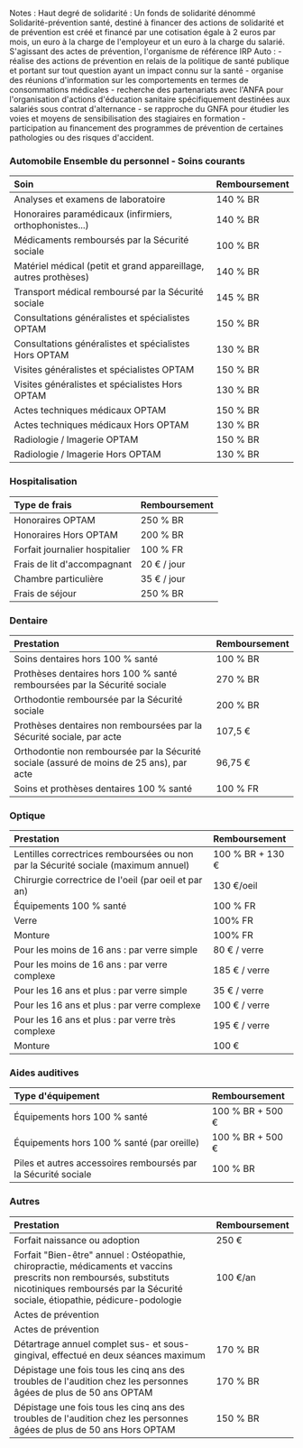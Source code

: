 Notes : Haut degré de solidarité :
Un fonds de solidarité dénommé Solidarité-prévention santé, destiné à
financer des actions de solidarité et de prévention est créé et financé par
une cotisation égale à 2 euros par mois, un euro à la charge de l'employeur
et un euro à la charge du salarié. S'agissant des actes de prévention,
l'organisme de référence IRP Auto : - réalise des actions de prévention en
relais de la politique de santé publique et portant sur tout question ayant un
impact connu sur la santé - organise des réunions d'information sur les
comportements en termes de consommations médicales - recherche des
partenariats avec l'ANFA pour l'organisation d'actions d'éducation sanitaire
spécifiquement destinées aux salariés sous contrat d'alternance - se
rapproche du GNFA pour étudier les voies et moyens de sensibilisation des
stagiaires en formation - participation au financement des programmes de
prévention de certaines pathologies ou des risques d'accident.

### Automobile Ensemble du personnel - Soins courants

| Soin                                                             | Remboursement |
| :--------------------------------------------------------------- | :------------ |
| Analyses et examens de laboratoire                               | 140 % BR      |
| Honoraires paramédicaux (infirmiers, orthophonistes...)          | 140 % BR      |
| Médicaments remboursés par la Sécurité sociale                   | 100 % BR      |
| Matériel médical (petit et grand appareillage, autres prothèses) | 140 % BR      |
| Transport médical remboursé par la Sécurité sociale              | 145 % BR      |
| Consultations généralistes et spécialistes OPTAM                 | 150 % BR      |
| Consultations généralistes et spécialistes Hors OPTAM            | 130 % BR      |
| Visites généralistes et spécialistes OPTAM                       | 150 % BR      |
| Visites généralistes et spécialistes Hors OPTAM                  | 130 % BR      |
| Actes techniques médicaux OPTAM                                  | 150 % BR      |
| Actes techniques médicaux Hors OPTAM                             | 130 % BR      |
| Radiologie / Imagerie OPTAM                                      | 150 % BR      |
| Radiologie / Imagerie Hors OPTAM                                 | 130 % BR      |

### Hospitalisation

| Type de frais                  | Remboursement |
| :----------------------------- | :------------ |
| Honoraires OPTAM               | 250 % BR      |
| Honoraires Hors OPTAM          | 200 % BR      |
| Forfait journalier hospitalier | 100 % FR      |
| Frais de lit d'accompagnant    | 20 € / jour   |
| Chambre particulière           | 35 € / jour   |
| Frais de séjour                | 250 % BR      |

### Dentaire

| Prestation                                                                               | Remboursement |
| :--------------------------------------------------------------------------------------- | :------------ |
| Soins dentaires hors 100 % santé                                                         | 100 % BR      |
| Prothèses dentaires hors 100 % santé remboursées par la Sécurité sociale                 | 270 % BR      |
| Orthodontie remboursée par la Sécurité sociale                                           | 200 % BR      |
| Prothèses dentaires non remboursées par la Sécurité sociale, par acte                    | 107,5 €       |
| Orthodontie non remboursée par la Sécurité sociale (assuré de moins de 25 ans), par acte | 96,75 €       |
| Soins et prothèses dentaires 100 % santé                                                 | 100 % FR      |

### Optique

| Prestation                                                                         | Remboursement    |
| :--------------------------------------------------------------------------------- | :--------------- |
| Lentilles correctrices remboursées ou non par la Sécurité sociale (maximum annuel) | 100 % BR + 130 € |
| Chirurgie correctrice de l'oeil (par oeil et par an)                               | 130 €/oeil       |
| Équipements 100 % santé                                                            | 100 % FR         |
| Verre                                                                              | 100% FR          |
| Monture                                                                            | 100% FR          |
| Pour les moins de 16 ans : par verre simple                                        | 80 € / verre     |
| Pour les moins de 16 ans : par verre complexe                                      | 185 € / verre    |
| Pour les 16 ans et plus : par verre simple                                         | 35 € / verre     |
| Pour les 16 ans et plus : par verre complexe                                       | 100 € / verre    |
| Pour les 16 ans et plus : par verre très complexe                                  | 195 € / verre    |
| Monture                                                                            | 100 €            |

### Aides auditives

| Type d'équipement                                              | Remboursement    |
| :------------------------------------------------------------- | :--------------- |
| Équipements hors 100 % santé                                   | 100 % BR + 500 € |
| Équipements hors 100 % santé (par oreille)                     | 100 % BR + 500 € |
| Piles et autres accessoires remboursés par la Sécurité sociale | 100 % BR         |


### Autres

| Prestation                                                                                                                                                                                          | Remboursement |
| :-------------------------------------------------------------------------------------------------------------------------------------------------------------------------------------------------- | :------------ |
| Forfait naissance ou adoption                                                                                                                                                                       | 250 €         |
| Forfait "Bien-être" annuel : Ostéopathie, chiropractie, médicaments et vaccins prescrits non remboursés, substituts nicotiniques remboursés par la Sécurité sociale, étiopathie, pédicure-podologie | 100 €/an      |
| Actes de prévention                                                                                                                                                                                 |               |
| Actes de prévention                                                                                                                                                                                 |               |
| Détartrage annuel complet sus- et sous-gingival, effectué en deux séances maximum                                                                                                                   | 170 % BR      |
| Dépistage une fois tous les cinq ans des troubles de l'audition chez les personnes âgées de plus de 50 ans OPTAM                                                                                    | 170 % BR      |
| Dépistage une fois tous les cinq ans des troubles de l'audition chez les personnes âgées de plus de 50 ans Hors OPTAM                                                                               | 150 % BR      |